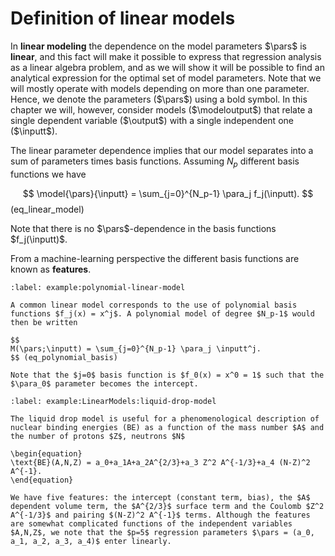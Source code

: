 # Definition of linear models

In **linear modeling** the dependence on the model parameters $\pars$ is **linear**, and this fact will make it possible to express that regression analysis as a linear algebra problem, and as we will show it will be possible to find an analytical expression for the optimal set of model parameters. Note that we will mostly operate with models depending on more than one parameter. Hence, we denote the parameters ($\pars$) using a bold symbol. In this chapter we will, however, consider models ($\modeloutput$) that relate a single dependent variable ($\output$) with a single independent one ($\inputt$).

The linear parameter dependence implies that our model separates into a sum of parameters times basis functions. Assuming $N_p$ different basis functions we have

$$
\model{\pars}{\inputt} = \sum_{j=0}^{N_p-1} \para_j f_j(\inputt).
$$ (eq_linear_model)

Note that there is no $\pars$-dependence in the basis functions $f_j(\inputt)$.

From a machine-learning perspective the different basis functions are known as **features**.

```{prf:example} Polynomial basis functions
:label: example:polynomial-linear-model

A common linear model corresponds to the use of polynomial basis functions $f_j(x) = x^j$. A polynomial model of degree $N_p-1$ would then be written

$$
M(\pars;\inputt) = \sum_{j=0}^{N_p-1} \para_j \inputt^j.
$$ (eq_polynomial_basis)

Note that the $j=0$ basis function is $f_0(x) = x^0 = 1$ such that the $\para_0$ parameter becomes the intercept.
```

```{prf:example} Liquid-drop model for nuclear binding energies
:label: example:LinearModels:liquid-drop-model

The liquid drop model is useful for a phenomenological description of nuclear binding energies (BE) as a function of the mass number $A$ and the number of protons $Z$, neutrons $N$

\begin{equation}
\text{BE}(A,N,Z) = a_0+a_1A+a_2A^{2/3}+a_3 Z^2 A^{-1/3}+a_4 (N-Z)^2 A^{-1}.
\end{equation}

We have five features: the intercept (constant term, bias), the $A$ dependent volume term, the $A^{2/3}$ surface term and the Coulomb $Z^2 A^{-1/3}$ and pairing $(N-Z)^2 A^{-1}$ terms. Although the features are somewhat complicated functions of the independent variables $A,N,Z$, we note that the $p=5$ regression parameters $\pars = (a_0, a_1, a_2, a_3, a_4)$ enter linearly. 
```

